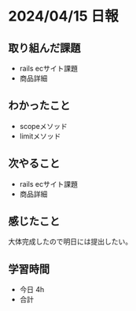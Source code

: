 # 2024/04/15 日報

## 取り組んだ課題
- rails ecサイト課題
- 商品詳細

## わかったこと
- scopeメソッド
- limitメソッド


## 次やること
- rails ecサイト課題
- 商品詳細

## 感じたこと
大体完成したので明日には提出したい。

## 学習時間
- 今日 4h
- 合計 
